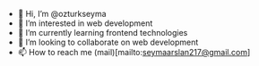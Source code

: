 - 👋 Hi, I’m @ozturkseyma
- 👀 I’m interested in web development
- 🌱 I’m currently learning frontend technologies
- 💞️ I’m looking to collaborate on web development
- 📫 How to reach me (mail)[mailto:seymaarslan217@gmail.com]
